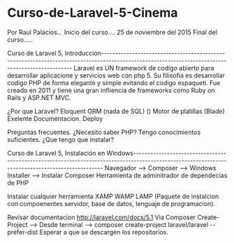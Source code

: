 # Curso-de-Laravel-5-Cinema

Por Raul Palacios...
Inicio del curso.... 25 de noviembre del 2015
Final del curso..... 

Curso de Laravel 5, Introducción-------------------------------------------------------------------------------------------------------------------------------------------------
Laravel es UN framework de codigo abierto para desarrollar aplicacione y servicios web con php 5. Su filisofia es desarrollar codigo PHP de forma elegante y simple evitando el
codigo espaqueti. Fue creado en 2011 y tiene una gran infliencia de frameworks como Ruby on Rails y ASP.NET MVC.

¿Por que Laravel?
Eloquent ORM (nada de SQL) ()
Motor de platillas (Blade)
Exelente Documentacion.
Deploy

Preguntas frecuentes.
¿Necesito saber PHP? Tengo conocimientos suficientes.
¿Que tengo que instalar? 

Curso de Laravel 5, Instalación en Windows-------------------------------------------------------------------------------------------------------------------------------------------------
Navegador --> Composer --> Windows Installer --> Instalar
Composer Herramienta de adminitrador de dependecias de PHP

Instalar cualquier herramienta XAMP WAMP LAMP (Paquete de instalcion con compoenentes servidor, base de datos, lenguaje de programacion).

Revisar documentacion http://laravel.com/docs/5.1
Via Composer Create-Project --> Desde terminal --> composer create-project laravel/laravel --prefer-dist
Esperar a que se descargen los repositorios.